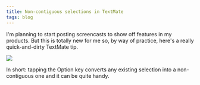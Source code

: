 ```yaml
---
title: Non-contiguous selections in TextMate
tags: blog
---
```


I'm planning to start posting screencasts to show off features in my products. But this is totally new for me so, by way of practice, here's a really quick-and-dirty TextMate tip.

[![](/system/images/legacy/textmate_selection_screencast_thumb.png)](http://wincent.com/a/about/wincent/weblog/screencasts/textmate_selection_screencast.mov)

In short: tapping the Option key converts any existing selection into a non-contiguous one and it can be quite handy.
